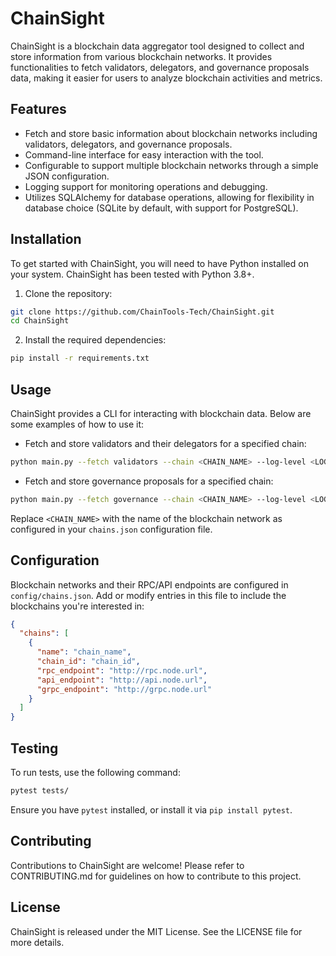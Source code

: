 # ChainSight

ChainSight is a blockchain data aggregator tool designed to collect and store information from various blockchain networks. It provides functionalities to fetch validators, delegators, and governance proposals data, making it easier for users to analyze blockchain activities and metrics.

## Features

- Fetch and store basic information about blockchain networks including validators, delegators, and governance proposals.
- Command-line interface for easy interaction with the tool.
- Configurable to support multiple blockchain networks through a simple JSON configuration.
- Logging support for monitoring operations and debugging.
- Utilizes SQLAlchemy for database operations, allowing for flexibility in database choice (SQLite by default, with support for PostgreSQL).

## Installation

To get started with ChainSight, you will need to have Python installed on your system. ChainSight has been tested with Python 3.8+.

1. Clone the repository:

```bash
git clone https://github.com/ChainTools-Tech/ChainSight.git
cd ChainSight
```

2. Install the required dependencies:

```bash
pip install -r requirements.txt
```

## Usage

ChainSight provides a CLI for interacting with blockchain data. Below are some examples of how to use it:

- Fetch and store validators and their delegators for a specified chain:

```bash
python main.py --fetch validators --chain <CHAIN_NAME> --log-level <LOG_LEVEL>
```

- Fetch and store governance proposals for a specified chain:

```bash
python main.py --fetch governance --chain <CHAIN_NAME> --log-level <LOG_LEVEL>
```

Replace `<CHAIN_NAME>` with the name of the blockchain network as configured in your `chains.json` configuration file.

## Configuration

Blockchain networks and their RPC/API endpoints are configured in `config/chains.json`. Add or modify entries in this file to include the blockchains you're interested in:

```json
{
  "chains": [
    {
      "name": "chain_name",
      "chain_id": "chain_id",
      "rpc_endpoint": "http://rpc.node.url",
      "api_endpoint": "http://api.node.url",
      "grpc_endpoint": "http://grpc.node.url"
    }
  ]
}
```

## Testing

To run tests, use the following command:

```bash
pytest tests/
```

Ensure you have `pytest` installed, or install it via `pip install pytest`.

## Contributing

Contributions to ChainSight are welcome! Please refer to CONTRIBUTING.md for guidelines on how to contribute to this project.

## License

ChainSight is released under the MIT License. See the LICENSE file for more details.

